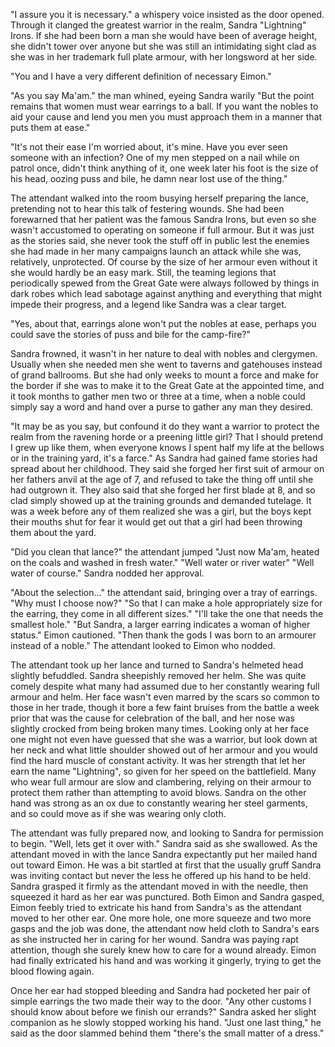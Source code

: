 "I assure you it is necessary." a whispery voice insisted as the door opened. 
Through it clanged the greatest warrior in the realm, Sandra "Lightning" Irons. 
If she had been born a man she would have been of average height, she didn't 
tower over anyone but she was still an intimidating sight clad as she was in 
her trademark full plate armour, with her longsword at her side.

"You and I have a very different definition of necessary Eimon."

"As you say Ma'am." the man whined, eyeing Sandra warily "But the point remains 
that women must wear earrings to a ball. If you want the nobles to aid your 
cause and lend you men you must approach them in a manner that puts them at 
ease."

"It's not their ease I'm worried about, it's mine. Have you ever seen someone 
with an infection? One of my men stepped on a nail while on patrol once, didn't 
think anything of it, one week later his foot is the size of his head, oozing 
puss and bile, he damn near lost use of the thing."

The attendant walked into the room busying herself preparing the lance, 
pretending not to hear this talk of festering wounds. She had been forewarned 
that her patient was the famous Sandra Irons, but even so she wasn't accustomed 
to operating on someone if full armour. But it was just as the stories said, 
she never took the stuff off in public lest the enemies she had made in her 
many campaigns launch an attack while she was, relatively, unprotected. Of 
course by the size of her armour even without it she would hardly be an easy 
mark. Still, the teaming legions that periodically spewed from the Great Gate 
were always followed by things in dark robes which lead sabotage against 
anything and everything that might impede their progress, and a legend like 
Sandra was a clear target.

"Yes, about that, earrings alone won't put the nobles at ease, perhaps you 
could save the stories of puss and bile for the camp-fire?"

Sandra frowned, it wasn't in her nature to deal with nobles and clergymen. 
Usually when she needed men she went to taverns and gatehouses instead of grand 
ballrooms. But she had only weeks to mount a force and make for the border if 
she was to make it to the Great Gate at the appointed time, and it took months 
to gather men two or three at a time, when a noble could simply say a word and 
hand over a purse to gather any man they desired.

"It may be as you say, but confound it do they want a warrior to protect the 
realm from the ravening horde or a preening little girl? That I should pretend 
I grew up like them, when everyone knows I spent half my life at the bellows or 
in the training yard, it's a farce." As Sandra had gained fame stories had 
spread about her childhood. They said she forged her first suit of armour on 
her fathers anvil at the age of 7, and refused to take the thing off until she 
had outgrown it. They also said that she forged her first blade at 8, and so 
clad simply showed up at the training grounds and demanded tutelage. It was a 
week before any of them realized she was a girl, but the boys kept their mouths 
shut for fear it would get out that a girl had been throwing them about the yard.

"Did you clean that lance?" the attendant jumped "Just now Ma'am, heated on the 
coals and washed in fresh water." "Well water or river water" "Well water of 
course." Sandra nodded her approval.

"About the selection..." the attendant said, bringing over a tray of earrings. 
"Why must I choose now?" "So that I can make a hole appropriately size for the 
earring, they come in all different sizes." "I'll take the one that needs the 
smallest hole." "But Sandra, a larger earring indicates a woman of higher 
status." Eimon cautioned. "Then thank the gods I was born to an armourer 
instead of a noble." The attendant looked to Eimon who nodded. 

The attendant took up her lance and turned to Sandra's helmeted head slightly 
befuddled. Sandra sheepishly removed her helm. She was quite comely despite 
what many had assumed due to her constantly wearing full armour and helm. Her 
face wasn't even marred by the scars so common to those in her trade, though it 
bore a few faint bruises from the battle a week prior that was the cause for 
celebration of the ball, and her nose was slightly crocked from being broken 
many times. Looking only at her face one might not even have guessed that she 
was a warrior, but look down at her neck and what little shoulder showed out of 
her armour and you would find the hard muscle of constant activity. It was her 
strength that let her earn the name "Lightning", so given for her speed on the 
battlefield. Many who wear full armour are slow and clambering, relying on 
their armour to protect them rather than attempting to avoid blows. Sandra on 
the other hand was strong as an ox due to constantly wearing her steel 
garments, and so could move as if she was wearing only cloth.

The attendant was fully prepared now, and looking to Sandra for permission to 
begin. "Well, lets get it over with." Sandra said as she swallowed. As the 
attendant moved in with the lance Sandra expectantly put her mailed hand out 
toward Eimon. He was a bit startled at first that the usually gruff Sandra was 
inviting contact but never the less he offered up his hand to be held. Sandra 
grasped it firmly as the attendant moved in with the needle, then squeezed it 
hard as her ear was punctured. Both Eimon and Sandra gasped, Eimon feebly tried 
to extricate his hand from Sandra's as the attendant moved to her other ear. 
One more hole, one more squeeze and two more gasps and the job was done, the 
attendant now held cloth to Sandra's ears as she instructed her in caring for 
her wound. Sandra was paying rapt attention, though she surely knew how to care 
for a wound already. Eimon had finally extricated his hand and was working it 
gingerly, trying to get the blood flowing again. 

Once her ear had stopped bleeding and Sandra had pocketed her pair of simple 
earrings the two made their way to the door. "Any other customs I should know 
about before we finish our errands?" Sandra asked her slight companion as he 
slowly stopped working his hand. "Just one last thing," he said as the door 
slammed behind them "there's the small matter of a dress."